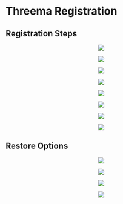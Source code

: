# Threema Registration

## Registration Steps

<p align="center">
  <img src="images/01_Welcome_Screen.jpg" width="">
</p>  

<p align="center">
  <img src="images/02_Registration_Random_Generator.jpg" width="">
</p>  

<p align="center">
  <img src="images/03_ThreemaID.jpg" width="">
</p>  

<p align="center">
  <img src="images/04_Threema_Safe_Password.jpg" width="">
</p>  

<p align="center">
  <img src="images/05_Setup_Nickname_Ramaguru.jpg" width="">
</p>  

<p align="center">
  <img src="images/06_Link_Mobile_to_Threema.jpg" width="">
</p> 

<p align="center">
  <img src="images/07_Sync_Contacts.jpg" width="">
</p> 

<p align="center">
  <img src="images/08_Confirmation_for_Profile_Creation.jpg" width="">
</p> 

## Restore Options

<p align="center">
  <img src="images/XX_Restore_from_Backup.jpg" width="">
</p>  

<p align="center">
  <img src="images/XX_Restore_from_Backup_Confirm.jpg" width="">
</p>  

<p align="center">
  <img src="images/XX_Restore_from_Exported_ID.jpg" width="">
</p>  

<p align="center">
  <img src="images/XX_Restore_from_Threema_Safe.jpg" width="">
</p>  
